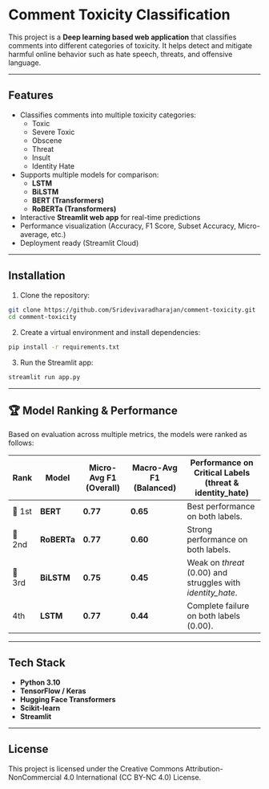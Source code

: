 # Comment Toxicity Classification

This project is a **Deep learning based web application** that classifies comments into different categories of toxicity. It helps detect and mitigate harmful online behavior such as hate speech, threats, and offensive language.

---

## Features
- Classifies comments into multiple toxicity categories:
  - Toxic
  - Severe Toxic
  - Obscene
  - Threat
  - Insult
  - Identity Hate
- Supports multiple models for comparison:
  - **LSTM**
  - **BiLSTM**
  - **BERT (Transformers)**
  - **RoBERTa (Transformers)**
- Interactive **Streamlit web app** for real-time predictions
- Performance visualization (Accuracy, F1 Score, Subset Accuracy, Micro-average, etc.)
- Deployment ready (Streamlit Cloud)

---

## Installation

1. Clone the repository:
```bash
git clone https://github.com/Sridevivaradharajan/comment-toxicity.git
cd comment-toxicity
````

2. Create a virtual environment and install dependencies:
```bash
pip install -r requirements.txt
```

3. Run the Streamlit app:
```bash
streamlit run app.py
```
---

## 🏆 Model Ranking & Performance

Based on evaluation across multiple metrics, the models were ranked as follows:

| **Rank** | **Model**   | **Micro-Avg F1 (Overall)** | **Macro-Avg F1 (Balanced)** | **Performance on Critical Labels (threat & identity\_hate)** |
| -------- | ----------- | -------------------------- | --------------------------- | ------------------------------------------------------------ |
| 🥇 1st   | **BERT**    | **0.77**                   | **0.65**                    | Best performance on both labels.                             |
| 🥈 2nd   | **RoBERTa** | **0.77**                   | **0.60**                    | Strong performance on both labels.                           |
| 🥉 3rd   | **BiLSTM**  | **0.75**                   | **0.45**                    | Weak on *threat* (0.00) and struggles with *identity\_hate*. |
| 4th      | **LSTM**    | **0.77**                   | **0.44**                    | Complete failure on both labels (0.00).                      |

---

## Tech Stack

* **Python 3.10**
* **TensorFlow / Keras**
* **Hugging Face Transformers**
* **Scikit-learn**
* **Streamlit**

---

## License

This project is licensed under the Creative Commons Attribution-NonCommercial 4.0 International (CC BY-NC 4.0) License.

